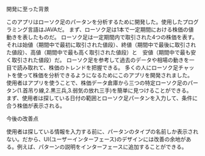 開発に至った背景

このアプリはローソク足のパータンを分析するために開発した。使用したプログラミング言語はJAVAだ。
まず、ローソク足は1本で一定期間における株価の値動きを表したものだ。
ローソク足は一定期間内で取引された4つの株価を表す。それは始値（期間中で最初に取引された値段）、終値（期間中で最後に取引された値段）、高値（期間中で最も高く取引された値段）と　安値（期間中で最も安く取引された値段）だ。
ローソク足を参考して過去のデータや相場の動きを一目で読み取れて、株価のトレンドを把握できる。
多くの人にローソク足チャットを使って株価を分析できるようになるためにこのアプリを開発されました。
使用者はアプリを使うことで、株価データ倉庫から三つの特定ローソク足のパータン(1.首吊り線,2.黒三兵,3.弱気の放れ三手)を簡単に見つけることができる。
まず、使用者は探している日付の範囲とローソク足パータンを入力して、条件に合う株価が表示される。


今後の改善点

使用者は探している情報を入力する前に、パータンのタイプの名前しか表示されない。だから、UI(ユーザーインターフェース)のデザインには改善の余地がある。例えば、パターンの説明をインターフェースに追加することができる。
